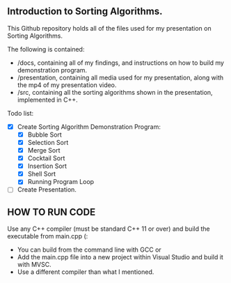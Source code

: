 ## Introduction to Sorting Algorithms.

This Github repository holds all of the files used for my presentation on Sorting Algorithms.

The following is contained:
- /docs, containing all of my findings, and instructions on how to build my demonstration program.
- /presentation, containing all media used for my presentation, along with the mp4 of my presentation video.
- /src, containing all the sorting algorithms shown in the presentation, implemented in C++.

Todo list:
- [x] Create Sorting Algorithm Demonstration Program:
  - [x] Bubble Sort
  - [x] Selection Sort
  - [x] Merge Sort
  - [x] Cocktail Sort
  - [x] Insertion Sort
  - [x] Shell Sort
  - [x] Running Program Loop
- [ ] Create Presentation.

## HOW TO RUN CODE ##
Use any C++ compiler (must be standard C++ 11 or over) and build the executable from main.cpp (:
- You can build from the command line with GCC or
- Add the main.cpp file into a new project within Visual Studio and build it with MVSC.
- Use a different compiler than what I mentioned.


